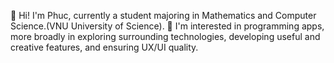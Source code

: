 👋 Hi! I'm Phuc, currently a student majoring in Mathematics and Computer Science.(VNU University of Science).
👀 I'm interested in programming apps, more broadly in exploring surrounding technologies, developing useful and creative features, and ensuring UX/UI quality.
